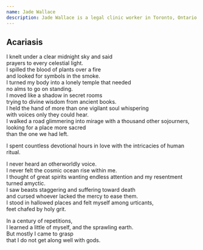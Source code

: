 ```yaml
---
name: Jade Wallace
description: Jade Wallace is a legal clinic worker in Toronto, Ontario whose short stories and poetry have appeared in <i>The Dalhousie Review</i>, <i>The Nashwaak Review</i>, <i>Draft</i>, <i>Feathertale</i>, <i>Poetry Sz</i>, <i>Breakfast in a Day</i>, <i>Pac’n Heat&colon; A Noir Homage To Ms. Pac-Man</i>, and six chapbooks from Grey Borders Books.
---
```


<div class="poem">
  <h2>Acariasis</h2>
  <p>
    I knelt under a clear midnight sky and said<br>
    prayers to every celestial light.<br>
    I spilled the blood of plants over a fire<br>
    and looked for symbols in the smoke.<br>
    I turned my body into a lonely temple that needed<br>
    no alms to go on standing.<br>
    I moved like a shadow in secret rooms<br>
    trying to divine wisdom from ancient books.<br>
    I held the hand of more than one vigilant soul whispering<br>
    with voices only they could hear.<br>
    I walked a road glimmering into mirage with a thousand other sojourners,<br>
    looking for a place more sacred<br>
    than the one we had left.
  </p>
  <p>
    I spent countless devotional hours in love with the intricacies of human ritual.
  </p>
  <p>
    I never heard an otherworldly voice.<br>
    I never felt the cosmic ocean rise within me.<br>
    I thought of great spirits wanting endless attention and my resentment turned amyctic.<br>
    I saw beasts staggering and suffering toward death<br>
    and cursed whoever lacked the mercy to ease them.<br>
    I stood in hallowed places and felt myself among urticants,<br>
    feet chafed by holy grit.
  </p>
  <p>
    In a century of repetitions,<br>
    I learned a little of myself, and the sprawling earth.<br>
    But mostly I came to grasp<br>
    that I do not get along well with gods.
  </p>
</div>
